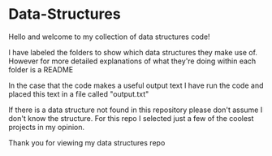 # Data-Structures

Hello and welcome to my collection of data structures code!

I have labeled the folders to show which data structures they make use of. However for more detailed explanations of what they're doing within each folder is a README

In the case that the code makes a useful output text I have run the code and placed this text in a file called "output.txt"

If there is a data structure not found in this repository please don't assume I don't know the structure. For this repo I selected just a few of the coolest projects in my opinion.

Thank you for viewing my data structures repo
